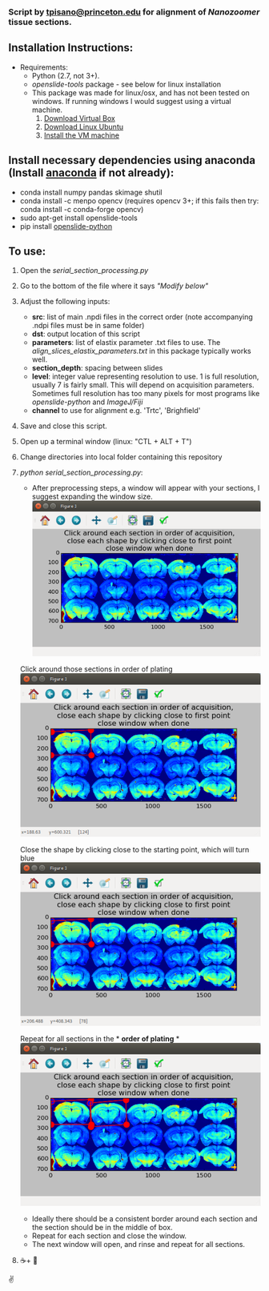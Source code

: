 ### Script by tpisano@princeton.edu for alignment of *Nanozoomer* tissue sections.

## Installation Instructions:
  * Requirements:
    * Python (2.7, not 3+).
	* *openslide-tools* package - see below for linux installation
	* This package was made for linux/osx, and has not been tested on windows. If running windows I would suggest using a virtual machine.
		1. [Download Virtual Box](https://www.virtualbox.org/wiki/Downloads)
		2. [Download Linux Ubuntu](https://www.ubuntu.com/download)
		3. [Install the VM machine](http://www.instructables.com/id/How-to-install-Linux-on-your-Windows/)

## Install necessary dependencies using anaconda (Install [anaconda](https://www.anaconda.com/download/) if not already):
  * conda install numpy pandas skimage shutil
  * conda install -c menpo opencv (requires opencv 3+; if this fails then try: conda install -c conda-forge opencv)
  * sudo apt-get install openslide-tools
  * pip install [openslide-python](https://openslide.org/api/python/)

## To use:
  1. Open the *serial_section_processing.py*
  2. Go to the bottom of the file where it says *"Modify below"*
  3. Adjust the following inputs:
        * **src**: list of main .npdi files in the correct order (note accompanying .ndpi files must be in same folder)
        * **dst**: output location of this script
        * **parameters**: list of elastix parameter .txt files to use. The *align_slices_elastix_parameters.txt* in this package typically works well.
        * **section_depth**: spacing between slides
        * **level**: integer value representing resolution to use. 1 is full resolution, usually 7 is fairly small. This will depend on acquisition parameters. Sometimes full resolution has too many pixels for most programs like *openslide-python* and *ImageJ/Fiji*
        * **channel** to use for alignment e.g. 'Trtc', 'Brighfield'
  4. Save and close this script.
  5. Open up a terminal window (linux: "CTL + ALT + T")
  6. Change directories into local folder containing this repository
  7. *python serial_section_processing.py*:
        * After preprocessing steps, a window will appear with your sections, I suggest expanding the window size. 
                <img src ="images/first.png">

		Click around those sections in order of plating
		<img src ="images/second.png">

		Close the shape by clicking close to the starting point, which will turn blue
		<img src ="images/third.png">

		Repeat for all sections in the * **order of plating** *
		<img src ="images/fourth.png">
        * Ideally there should be a consistent border around each section and the section should be in the middle of box.
        * Repeat for each section and close the window.
        * The next window will open, and rinse and repeat for all sections.
  8. :coffee:+ :pray:





:v:
